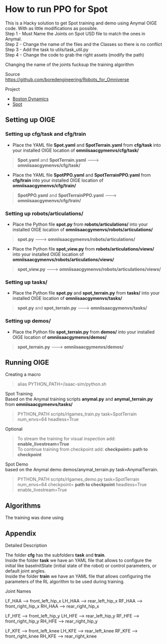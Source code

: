 # How to run PPO for Spot

This is a Hacky solution to get Spot training and demo using Anymal OIGE code. With as little modifications as possible.<br/>
Step 1 - Must Name the Joints on Spot USD file to match the ones in Anymal.<br/>
Step 2 - Change the name of the files and the Classes so there is no conflict<br/>
Step 3 - Add the task to utils/task_util.py<br/>
Step 4 - Change the code to grab the right assets (modify the path)<br/>

Changing the name of the joints fucksup the training algorithm<br/>

Source<br/>
https://github.com/boredengineering/Robots_for_Omniverse

Project<br/>
- [Boston Dynamics](https://www.bostondynamics.com/)
- [Spot](https://github.com/chvmp/spot_ros)

## **Setting up OIGE**

### Setting up **cfg/task** and **cfg/train**<br/>
- Place the YAML file **Spot.yaml** and **SpotTerrain.yaml** from **cfg/task** into your installed OIGE location of **omniisaacgymenvs/cfg/task/**<br/>
> **Spot.yaml** and **SpotTerrain.yaml** ---> **omniisaacgymenvs/cfg/task/**

- Place the YAML file **SpotPPO.yaml** and **SpotTerrainPPO.yaml** from **cfg/train** into your installed OIGE location of **omniisaacgymenvs/cfg/train/**<br/>
> **SpotPPO.yaml** and **SpotTerrainPPO.yaml** ---> **omniisaacgymenvs/cfg/train/**

### Setting up **robots/articulations/**<br/>
- Place the Python file **spot.py** from **robots/articulations/** into your installed OIGE location of **omniisaacgymenvs/robots/articulations/**<br/>
> **spot.py** ---> **omniisaacgymenvs/robots/articulations/**

- Place the Python file **spot_view.py** from **robots/articulations/views/** into your installed OIGE location of **omniisaacgymenvs/robots/articulations/views/**<br/>
> **spot_view.py** ---> **omniisaacgymenvs/robots/articulations/views/**

### Setting up **tasks/**<br/>
- Place the Python file **spot.py** and **spot_terrain.py** from **tasks/** into your installed OIGE location of **omniisaacgymenvs/tasks/**<br/>
> **spot.py** and **spot_terrain.py** ---> **omniisaacgymenvs/tasks/**

### Setting up **demos/**<br/>
- Place the Python file **spot_terrain.py** from **demos/** into your installed OIGE location of **omniisaacgymenvs/demos/**<br/>
> **spot_terrain.py** ---> **omniisaacgymenvs/demos/**

## **Running OIGE**
Creating a macro<br/>
> alias PYTHON_PATH=/isaac-sim/python.sh<br/>

Spot Training<br/>
Based on the Anymal training scripts **anymal.py** and **anymal_terrain.py** from **omniisaacgymenvs/tasks/**
> PYTHON_PATH scripts/rlgames_train.py task=SpotTerrain num_envs=64 headless=True<br/>

Optional<br/>
> To stream the training for visual inspection add: **enable_livestream=True** <br/>
> To continue training from checkpoint add: **checkpoint= path to checkpoint**<br/>

Spot Demo<br/>
based on the Anymal demo demos/anymal_terrain.py task=AnymalTerrain.<br/>
> PYTHON_PATH scripts/rlgames_demo.py task=SpotTerrain num_envs=64 checkpoint= **path to checkpoint** headless=True enable_livestream=True<br/>


## **Algorithms**
The training was done using 

## **Appendix**

Detailed Description<br/>

The folder **cfg** has the subfolders **task** and **train**.<br/>
Inside the folder **task** we have an YAML file that allows to configure the initial like baseInitState (initial state of the robot) or control parameters, or default joint angles.<br/>
Inside the folder **train** we have an YAML file that allows configuring the parameters of the RL algorithm to be used during training.<br/>

Joint Names

LF_HAA --> front_left_hip_x
LH_HAA --> rear_left_hip_x
RF_HAA --> front_right_hip_x
RH_HAA --> rear_right_hip_x

LF_HFE --> front_left_hip_y
LH_HFE --> rear_left_hip_y
RF_HFE --> front_right_hip_y
RH_HFE --> rear_right_hip_y

LF_KFE --> front_left_knee
LH_KFE --> rear_left_knee
RF_KFE --> front_right_knee
RH_KFE --> rear_right_knee